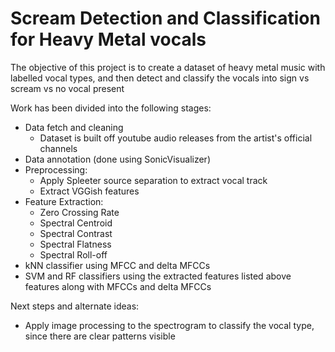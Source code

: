 # Scream Detection and Classification for Heavy Metal vocals

The objective of this project is to create a dataset of heavy metal music with labelled vocal types, and then detect and classify the vocals into sign vs scream vs no vocal present

Work has been divided into the following stages:
- Data fetch and cleaning 
  - Dataset is built off youtube audio releases from the artist's official channels
- Data annotation (done using SonicVisualizer)
- Preprocessing:
  - Apply Spleeter source separation to extract vocal track
  - Extract VGGish features
- Feature Extraction:
  - Zero Crossing Rate
  - Spectral Centroid
  - Spectral Contrast
  - Spectral Flatness
  - Spectral Roll-off
- kNN classifier using MFCC and delta MFCCs
- SVM and RF classifiers using the extracted features listed above features along with MFCCs and delta MFCCs

Next steps and alternate ideas:
- Apply image processing to the spectrogram to classify the vocal type, since there are clear patterns visible

